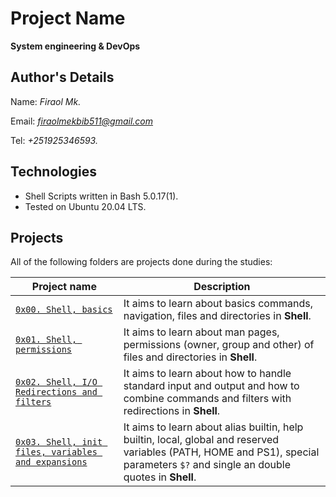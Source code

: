 # Project Name
**System engineering & DevOps**

## Author's Details
Name: *Firaol Mk.*

Email: *firaolmekbib511@gmail.com*

Tel: *+251925346593.*

## Technologies
* Shell Scripts written in Bash 5.0.17(1).
* Tested on Ubuntu 20.04 LTS.

## Projects
All of the following folders are projects done during the studies:

| Project name | Description |
| ------------ | ----------- |
| [`0x00. Shell, basics`](https://github.com/wendymunyasi/alx-system_engineering-devops/tree/master/0x00-shell_basics) | It aims to learn about basics commands, navigation, files and directories in **Shell**.|
| [`0x01. Shell, permissions`](https://github.com/wendymunyasi/alx-system_engineering-devops/tree/master/0x01-shell_permissions) | It aims to learn about man pages, permissions (owner, group and other) of files and directories in **Shell**.|
| [`0x02. Shell, I/O Redirections and filters`](https://github.com/wendymunyasi/alx-system_engineering-devops/tree/master/0x02-shell_redirections) | It aims to learn about how to handle standard input and output and how to combine commands and filters with redirections in **Shell**.|
| [`0x03. Shell, init files, variables and expansions`](https://github.com/wendymunyasi/alx-system_engineering-devops/tree/master/0x03-shell_variables_expansions) | It aims to learn about alias builtin, help builtin, local, global and reserved variables (PATH, HOME and PS1), special parameters `$?` and single an double quotes in **Shell**.|
